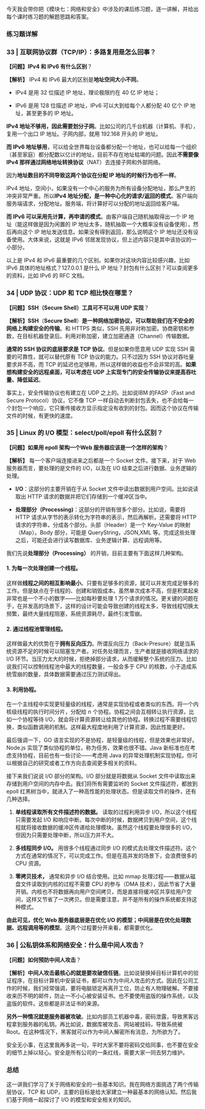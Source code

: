 <p data-nodeid="80693">今天我会带你把《模块七：网络和安全》中涉及的课后练习题，逐一讲解，并给出每个课时练习题的解题思路和答案。</p>
<h3 data-nodeid="80694">练习题详解</h3>
<h3 data-nodeid="80695">33 | 互联网协议群（TCP/IP）：多路复用是怎么回事？</h3>
<p data-nodeid="80696"><strong data-nodeid="80763">【问题】IPv4 和 IPv6 有什么区别</strong>？</p>
<p data-nodeid="82003" class=""><strong data-nodeid="82012">【解析】</strong> IPv4 和 IPv6 最大的区别是<strong data-nodeid="82013">地址空间大小不同</strong>。</p>

<ul data-nodeid="80698">
<li data-nodeid="80699">
<p data-nodeid="80700">IPv4 是用 32 位描述 IP 地址，理论极限约在 40 亿 IP 地址；</p>
</li>
<li data-nodeid="80701">
<p data-nodeid="80702">IPv6 是用 128 位描述 IP 地址，IPv6 可以大到给每个人都分配 40 亿个 IP 地址，甚至更多的 IP 地址。</p>
</li>
</ul>
<p data-nodeid="80703"><strong data-nodeid="80780">IPv4 地址不够用，因此需要划分子网</strong>。比如公司的几千台机器（计算机、手机），复用一个出口 IP 地址。子网内部，就用 192.168 开头的 IP 地址。</p>
<p data-nodeid="80704"><strong data-nodeid="80789">而 IPv6 地址够用</strong>，可以给全世界每台设备都分配一个地址，也可以给每一个组织（甚至家庭）都分配数以亿计的地址，目前不存在地址枯竭的问题。因此<strong data-nodeid="80790">不需要像 IPv4 那样通过网络地址转换协议</strong>（NAT）去连接子网和外部网络。</p>
<p data-nodeid="80705">因为<strong data-nodeid="80796">地址数目的不同导致这两个协议在分配 IP 地址的时候行为也不一样</strong>。</p>
<p data-nodeid="80706">IPv4 地址，空间小，如果没有一个中心的服务为所有设备分配地址，那么产生的冲突非常严重。所以<strong data-nodeid="80802">IPv4 地址分配，是一种中心化的请求/返回的模式</strong>。客户端向服务端请求，分配地址。服务端，将计算好可以分配的地址返回给客户端。</p>
<p data-nodeid="80707"><strong data-nodeid="80807">而 IPv6 可以采用先计算，再申请的模式</strong>。由客户端自己随机抽取得出一个 IP 地址（能这样做是因为闲置的 IP 地址太多，随机抽取一个大概率没有设备使用），然后再向这个 IP 地址发送信息。如果没有得到返回，那么说明这个 IP 地址还没有设备使用。大体来说，这就是 IPv6 邻居发现协议，但上述内容只是其中该协议的一小部分。</p>
<p data-nodeid="80708">以上是 IPv4 和 IPv6 最重要的几个区别。如果你对这块内容比较感兴趣，比如 IPv6 具体的地址格式？127.0.0.1 是什么 IP 地址？封包有什么区别？可以查阅更多的资料，比如 IPv6 的 RFC 文档。</p>
<h3 data-nodeid="80709">34 | UDP 协议：UDP 和 TCP 相比快在哪里？</h3>
<p data-nodeid="80710"><strong data-nodeid="80814">【问题】SSH（Secure Shell）工具可不可以用 UDP 实现</strong>？</p>
<p data-nodeid="80711"><strong data-nodeid="80827">【解析】SSH</strong>（<strong data-nodeid="80828">Secure Shell</strong>）<strong data-nodeid="80829">是一种网络加密协议，可以帮助我们在不安全的网络上构建安全的传输</strong>。和 HTTPS 类似，SSH 先用非对称加密。协商密钥和参数，在目标机器登录后。利用对称加密，建立加密通道（Channel）传输数据。</p>
<p data-nodeid="80712"><strong data-nodeid="80838">通常的 SSH 协议的底层要求是 TCP 协议</strong>。但是如果你愿意用 UDP 实现 SSH 需要的可靠性，就可以替代原有 TCP 协议的能力。只不过因为 SSH 协议对吞吐量要求并不高，而 TCP 的延迟也足够用，所以这样做的收益也不会非常的高。<strong data-nodeid="80839">如果想构建安全的远程桌面，可以考虑在 UDP 上实现专门的安全传输协议来提高吞吐量、降低延迟</strong>。</p>
<p data-nodeid="80713">事实上，安全传输协议也有建立在 UDP 之上的。比如说IBM 的FASP（Fast and Secure Protocol）协议，它不像 TCP 一样自动去判断封包丢失，也不会给每一个封包一个响应，它只重传接收方显示指定没有收到的封包。因而这个协议在传输文件的时候，有更快的速度。</p>
<h3 data-nodeid="80714">35 | Linux 的 I/O 模型：select/poll/epoll 有什么区别？</h3>
<p data-nodeid="80715"><strong data-nodeid="80846">【问题】如果用 epoll 架构一个Web 服务器应该是一个怎样的架构</strong>？</p>
<p data-nodeid="82534" class=""><strong data-nodeid="82539">【解析】</strong> 每一个客户端连接进来之后都是一个 Socket 文件。接下来，对于 Web 服务器而言，要处理的是文件的 I/O，以及在 I/O 结束之后进行数据、业务逻辑的处理。</p>

<ul data-nodeid="80717">
<li data-nodeid="80718">
<p data-nodeid="80719"><strong data-nodeid="80855">I/O</strong>：这部分的主要开销在于从 Socket 文件中读出数据到用户空间。比如说读取出 HTTP 请求的数据并把它们存储到一个缓冲区当中。</p>
</li>
<li data-nodeid="80720">
<p data-nodeid="80721"><strong data-nodeid="80860">处理部分（Processing)</strong>：这部分的开销有很多个部分。比如说，需要将 HTTP 请求从字节的表示转化为字符串的表示，然后再解析。还需要将 HTTP 请求的字符串，分成各个部分。头部（Header）是一个 Key-Value 的映射（Map）。Body 部分，可能是 QueryString，JSON,XML 等。完成这些处理之后，可能还会进行读写数据库、业务逻辑计算、远程调用等。</p>
</li>
</ul>
<p data-nodeid="83062" class="">我们先说<strong data-nodeid="83068">处理部分（Processing）</strong> 的开销，目前主要有下面这样几种架构。</p>

<h4 data-nodeid="85696" class="">1. 为每一次处理创建一个线程。</h4>





<p data-nodeid="80726">这样做<strong data-nodeid="80875">线程之间的相互影响最小</strong>。只要有足够多的资源，就可以并发完成足够多的工作。但是缺点在于线程的、创建和销毁成本。虽然单次成本不高，但是积累起来非常也是一个不小的数字——比如每秒要处理 1 万个请求的情况。更关键的问题在于，在并发高的场景下，这样的设计可能会导致创建的线程太多，导致线程切换太频繁，最终大量线程阻塞，系统资源耗尽，最终引发雪崩。</p>
<h4 data-nodeid="88786" class="">2. 通过线程池管理线程。</h4>






<p data-nodeid="80730">这样做最大的优势在于<strong data-nodeid="80886">拥有反向压力</strong>。所谓反向压力（Back-Presure）就是当系统资源不足的时候可以阻塞生产者。对任务处理而言，生产者就是接收网络请求的 I/O 环节。当压力太大的时候，拒绝掉部分请求，从而缓解整个系统的压力。比如说我们可以控制线程池中最大的线程数量，一般会多于 CPU 的核数，小于造成系统雪崩的数量，具体数据需要通过压力测试得出。</p>
<h4 data-nodeid="91814" class="">3. 利用协程。</h4>






<p data-nodeid="80734">在一个主线程中实现更轻量级的线程，通常是实现协程或者类似的东西。将一个内核级线程的执行时间分片，分配给 n 个协程。协程之间会互相转让执行资源，比如一个协程等待 I/O，就会将计算资源转让给其他的协程。转换过程不需要线程切换，类似函数调用的机制。这样最大程度地利用了计算资源，因此性能更好。</p>
<p data-nodeid="80735">最后强调一下，GO 语言实现的不是协程，是轻量级的线程，但是效果也非常好。Node.js 实现了类似协程的单位，称为任务，效果也很不错。Java 新标准也在考虑支持协程，目前也有一些讨论——考虑用 Java 的异常处理机制实现协程。你可以根据自己的研究或者工作方向去查阅更多相关的资料。</p>
<p data-nodeid="80736">接下来我们说说 I/O 部分的架构。I/O 部分就是将数据从 Socket 文件中读取出来存储到用户空间的内存中去。我们将所有需要监听的 Socket&nbsp;文件描述符，都放到 epoll 红黑树当中，就进入了一种高性能的处理状态。但是读取文件的操作，还有几种选择。</p>
<ol data-nodeid="93339">
<li data-nodeid="93340">
<p data-nodeid="93341"><strong data-nodeid="93350">单线程读取所有文件描述符的数据。</strong> 读取的过程利用异步 I/O，所以这个线程只需要发起 I/O 和响应中断。每次中断的时候，数据拷贝到用户空间，这个线程就将接收数据的缓冲区传递给处理模块。虽然这个线程要处理很多的 I/O，但因为只需要处理中断，所以压力并不大。</p>
</li>
<li data-nodeid="93342">
<p data-nodeid="93343"><strong data-nodeid="93355">多线程同步 I/O。</strong> 用很多个线程通过同步 I/O 的模式去处理文件描述符。这个方式在通常的情况下，可以完成工作。但是在高并发的场景下，会浪费很多的 CPU 资源。</p>
</li>
<li data-nodeid="93344">
<p data-nodeid="93345" class=""><strong data-nodeid="93360">零拷贝技术，</strong> 通常和异步 I/O 结合使用。比如 mmap 处理过程——数据从磁盘文件读取到内核的过程不需要 CPU 的参与（DMA 技术），因此节省了大量开销。内核也不将数据再向用户空间拷贝，而是直接将缓冲区共享给用户空间，这样又节省了一次拷贝。但是需要注意，并不是所有的操作系统都支持这种模式。</p>
</li>
</ol>



<p data-nodeid="80744"><strong data-nodeid="80910">由此可见，优化 Web 服务器底层是在优化 I/O 的模型；中间层是在优化处理数据、远程调用等的模型</strong>。这两个过程要分开来看，都需要优化。</p>
<h3 data-nodeid="93859" class="te-preview-highlight">36 | 公私钥体系和网络安全：什么是中间人攻击？</h3>

<p data-nodeid="80746">【<strong data-nodeid="80922">问题</strong>】<strong data-nodeid="80923">如何预防中间人攻击</strong>？</p>
<p data-nodeid="80747">【<strong data-nodeid="80933">解析</strong>】<strong data-nodeid="80934">中间人攻击最核心的就是要攻破信任链</strong>。比如说替换掉目标计算机中的验证程序，在目标计算机中安装证书，都可以作为中间人攻击的方式。因此在公司工作的时候，我们经常强调，要将电脑锁定再离开工位，防止有人物理破解。不要接收来历不明的邮件，防止一不小心被安装证书。也不要使用盗版的操作系统，以及盗版的软件。这些都是非法证书的来源。</p>
<p data-nodeid="80748"><strong data-nodeid="80939">另外一种情况就是服务器被攻破</strong>。比如内部员工机器中毒，密码泄露，导致黑客远程拿到服务器的私钥。再比如说，数据库被攻击、网站被挂码，导致系统被 Root。在这种情况下，黑客就可以作为中间人解密所有消息，为所欲为了。</p>
<p data-nodeid="80749">安全无小事，在这里我再多说一句，平时大家不要将密码交给同事，也不要在安全的细节上掉以轻心。安全是所有公司的一条红线，需要大家一同去努力维护。</p>
<h3 data-nodeid="80750">总结</h3>
<p data-nodeid="80751">这一讲我们学习了关于网络和安全的一些基本知识。我在网络方面挑选了两个传输层协议，TCP 和 UDP，主要的目标是给大家建立一种最基本的网络认知。然后我们基于网络一起探讨了 I/O 的模型和安全相关的知识。</p>


